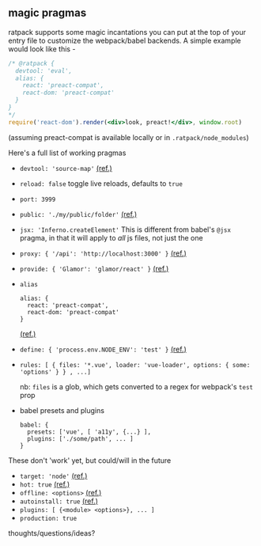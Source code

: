 magic pragmas
---

ratpack supports some magic incantations you can put at the top of your entry file 
to customize the webpack/babel backends. A simple example would look like this - 

```jsx
/* @ratpack {
  devtool: 'eval',
  alias: {
    react: 'preact-compat',
    react-dom: 'preact-compat'
  }
}
*/
require('react-dom').render(<div>look, preact!</div>, window.root)
```
(assuming preact-compat is available locally or in `.ratpack/node_modules`)

Here's a full list of working pragmas

- `devtool: 'source-map'` [(ref.)](https://webpack.js.org/configuration/devtool/#devtool)
- `reload: false` toggle live reloads, defaults to `true`
- `port: 3999` 
- `public: './my/public/folder'` [(ref.)](https://webpack.js.org/configuration/dev-server/#devserver-contentbase)
- `jsx: 'Inferno.createElement'` This is different from babel's `@jsx` pragma, in that it will apply to *all* js files, not just the one 
- `proxy: { '/api': 'http://localhost:3000' }` [(ref.)](https://webpack.js.org/configuration/dev-server/#devserver-proxy)
- `provide: { 'Glamor': 'glamor/react' }` [(ref.)](https://webpack.js.org/guides/shimming/#provide-plugin)
- `alias`
  
  ```
  alias: {
    react: 'preact-compat',
    react-dom: 'preact-compat'
  }
  ```
  [(ref.)](https://webpack.js.org/configuration/resolve/#resolve-alias)
- `define: { 'process.env.NODE_ENV': 'test' }` [(ref.)](https://webpack.js.org/plugins/define-plugin/)
- `rules: [ { files: '*.vue', loader: 'vue-loader', options: { some: 'options' } } , ...]` 
  
  nb: `files` is a glob, which gets converted to a regex for webpack's `test` prop 
- babel presets and plugins
  
  ```
  babel: {
    presets: ['vue', [ 'a11y', {...} ],
    plugins: ['./some/path', ... ]
  }
  ```


These don't 'work' yet, but could/will in the future

- `target: 'node'` [(ref.)](https://webpack.js.org/configuration/target/#target)
- `hot: true` [(ref.)](https://webpack.js.org/concepts/hot-module-replacement/)
- `offline: <options>` [(ref.)](https://github.com/NekR/offline-plugin)
- `autoinstall: true` [(ref.)](https://github.com/ericclemmons/npm-install-webpack-plugin)
- `plugins: [ {<module> <options>}, ... ]`
- `production: true`


thoughts/questions/ideas?